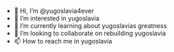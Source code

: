 - 👋 Hi, I’m @yugoslavia4ever
- 👀 I’m interested in yugoslavia
- 🌱 I’m currently learning about yugoslavias greatness
- 💞️ I’m looking to collaborate on rebuilding yugoslavia
- 📫 How to reach me in yugoslavia

<!---
yugoslavia4ever/yugoslavia4ever is a ✨ special ✨ repository because its `README.md` (this file) appears on your GitHub profile.
You can click the Preview link to take a look at your changes.
--->
